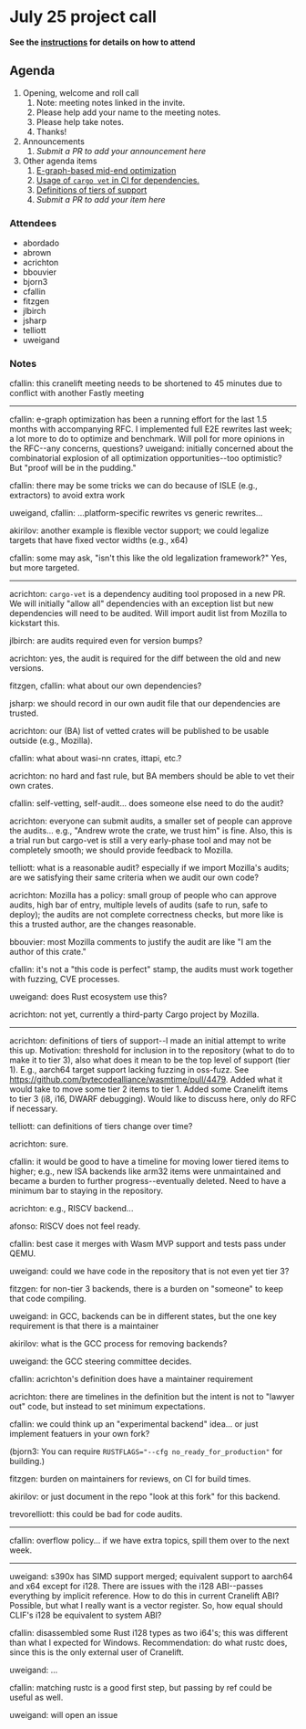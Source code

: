 # July 25 project call

**See the [instructions](../README.md) for details on how to attend**

## Agenda
1. Opening, welcome and roll call
    1. Note: meeting notes linked in the invite.
    1. Please help add your name to the meeting notes.
    1. Please help take notes.
    1. Thanks!
1. Announcements
    1. _Submit a PR to add your announcement here_
1. Other agenda items
    1. [E-graph-based mid-end optimization](https://github.com/bytecodealliance/rfcs/pull/27)
    1. [Usage of `cargo vet` in CI for dependencies.](https://github.com/bytecodealliance/wasmtime/pull/4444)
    1. [Definitions of tiers of support](https://github.com/bytecodealliance/wasmtime/pull/4479)
    1. _Submit a PR to add your item here_

### Attendees

- abordado
- abrown
- acrichton
- bbouvier
- bjorn3
- cfallin
- fitzgen
- jlbirch
- jsharp
- telliott
- uweigand

### Notes

cfallin: this cranelift meeting needs to be shortened to 45 minutes due to conflict with another Fastly meeting

-----

cfallin: e-graph optimization has been a running effort for the last 1.5 months with accompanying RFC. I implemented full E2E rewrites last week; a lot more to do to optimize and benchmark. Will poll for more opinions in the RFC--any concerns, questions?
uweigand: initially concerned about the combinatorial explosion of all optimization opportunities--too optimistic? But "proof will be in the pudding."

cfallin: there may be some tricks we can do because of ISLE (e.g., extractors) to avoid extra work

uweigand, cfallin: ...platform-specific rewrites vs generic rewrites...

akirilov: another example is flexible vector support; we could legalize targets that have fixed vector widths (e.g., x64)

cfallin: some may ask, "isn't this like the old legalization framework?" Yes, but more targeted.

-----

acrichton: `cargo-vet` is a dependency auditing tool proposed in a new PR. We will initially "allow all" dependencies with an exception list but new dependencies will need to be audited. Will import audit list from Mozilla to kickstart this.

jlbirch: are audits required even for version bumps?

acrichton: yes, the audit is required for the diff between the old and new versions.

fitzgen, cfallin: what about our own dependencies?

jsharp: we should record in our own audit file that our dependencies are trusted.

acrichton: our (BA) list of vetted crates will be published to be usable outside (e.g., Mozilla).

cfallin: what about wasi-nn crates, ittapi, etc.?

acrichton: no hard and fast rule, but BA members should be able to vet their own crates.

cfallin: self-vetting, self-audit... does someone else need to do the audit?

acrichton: everyone can submit audits, a smaller set of people can approve the audits... e.g., "Andrew wrote the crate, we trust him" is fine. Also, this is a trial run but cargo-vet is still a very early-phase tool and may not be completely smooth; we should provide feedback to Mozilla.

telliott: what is a reasonable audit? especially if we import Mozilla's audits; are we satisfying their same criteria when we audit our own code?

acrichton: Mozilla has a policy: small group of people who can approve audits, high bar of entry, multiple levels of audits (safe to run, safe to deploy); the audits are not complete correctness checks, but more like is this a trusted author, are the changes reasonable.

bbouvier: most Mozilla comments to justify the audit are like "I am the author of this crate."

cfallin: it's not a "this code is perfect" stamp, the audits must work together with fuzzing, CVE processes.

uweigand: does Rust ecosystem use this?

acrichton: not yet, currently a third-party Cargo project by Mozilla.

-----

acrichton: definitions of tiers of support--I made an initial attempt to write this up. Motivation: threshold for inclusion in to the repository (what to do to make it to tier 3), also what does it mean to be the top level of support (tier 1). E.g., aarch64 target support lacking fuzzing in oss-fuzz. See https://github.com/bytecodealliance/wasmtime/pull/4479. Added what it would take to move some tier 2 items to tier 1. Added some Cranelift items to tier 3 (i8, i16, DWARF debugging). Would like to discuss here, only do RFC if necessary.

telliott: can definitions of tiers change over time?

acrichton: sure.

cfallin: it would be good to have a timeline for moving lower tiered items to higher; e.g., new ISA backends like arm32 items were unmaintained and became a burden to further progress--eventually deleted. Need to have a minimum bar to staying in the repository.

acrichton: e.g., RISCV backend...

afonso: RISCV does not feel ready.

cfallin: best case it merges with Wasm MVP support and tests pass under QEMU.

uweigand: could we have code in the repository that is not even yet tier 3?

fitzgen: for non-tier 3 backends, there is a burden on "someone" to keep that code compiling.

uweigand: in GCC, backends can be in different states, but the one key requirement is that there is a maintainer

akirilov: what is the GCC process for removing backends?

uweigand: the GCC steering committee decides.

cfallin: acrichton's definition does have a maintainer requirement

acrichton: there are timelines in the definition but the intent is not to "lawyer out" code, but instead to set minimum expectations.

cfallin: we could think up an "experimental backend" idea... or just implement featuers in your own fork?

(bjorn3: You can require `RUSTFLAGS="--cfg no_ready_for_production"` for building.)

fitzgen: burden on maintainers for reviews, on CI for build times.

akirilov: or just document in the repo "look at this fork" for this backend.

trevorelliott: this could be bad for code audits.

-----

cfallin: overflow policy... if we have extra topics, spill them over to the next week.

-----

uweigand: s390x has SIMD support merged; equivalent support to aarch64 and x64 except for i128. There are issues with the i128 ABI--passes everything by implicit reference. How to do this in current Cranelift ABI? Possible, but what I really want is a vector register. So, how equal should CLIF's i128 be equivalent to system ABI?

cfallin: disassembled some Rust i128 types as two i64's; this was different than what I expected for Windows. Recommendation: do what rustc does, since this is the only external user of Cranelift.

uweigand: ...

cfallin: matching rustc is a good first step, but passing by ref could be useful as well.

uweigand: will open an issue

